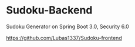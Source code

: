 # Sudoku-Backend
Sudoku Generator on Spring Boot 3.0, Security 6.0

https://github.com/Lubas1337/Sudoku-frontend

